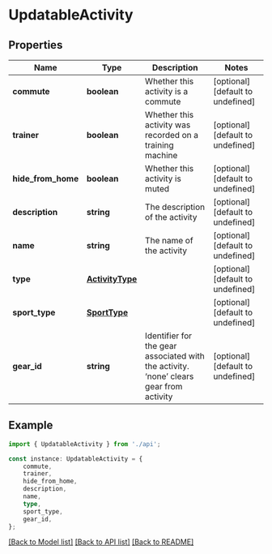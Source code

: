 # UpdatableActivity


## Properties

Name | Type | Description | Notes
------------ | ------------- | ------------- | -------------
**commute** | **boolean** | Whether this activity is a commute | [optional] [default to undefined]
**trainer** | **boolean** | Whether this activity was recorded on a training machine | [optional] [default to undefined]
**hide_from_home** | **boolean** | Whether this activity is muted | [optional] [default to undefined]
**description** | **string** | The description of the activity | [optional] [default to undefined]
**name** | **string** | The name of the activity | [optional] [default to undefined]
**type** | [**ActivityType**](ActivityType.md) |  | [optional] [default to undefined]
**sport_type** | [**SportType**](SportType.md) |  | [optional] [default to undefined]
**gear_id** | **string** | Identifier for the gear associated with the activity. ‘none’ clears gear from activity | [optional] [default to undefined]

## Example

```typescript
import { UpdatableActivity } from './api';

const instance: UpdatableActivity = {
    commute,
    trainer,
    hide_from_home,
    description,
    name,
    type,
    sport_type,
    gear_id,
};
```

[[Back to Model list]](../README.md#documentation-for-models) [[Back to API list]](../README.md#documentation-for-api-endpoints) [[Back to README]](../README.md)
